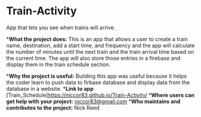 # Train-Activity
App that lets you see when trains will arrive.

*__What the project does:__ This is an app that allows a user to create a train name, destination, add a start time, and frequency and the app will calculate the number of minutes until the next train and the train arrival time based on the current time. The app will also store those entries in a firebase and display them in the train schedule section.

*__Why the project is useful:__ Building this app was useful because it helps the coder learn to push data to firbase database and display data from the database in a website. 
*__Link to app__  [Train_Schedule]https://niccor83.github.io/Train-Activity/
*__Where users can get help with your project:__ niccor83@gmail.com
*__Who maintains and contributes to the project:__ Nick Reed